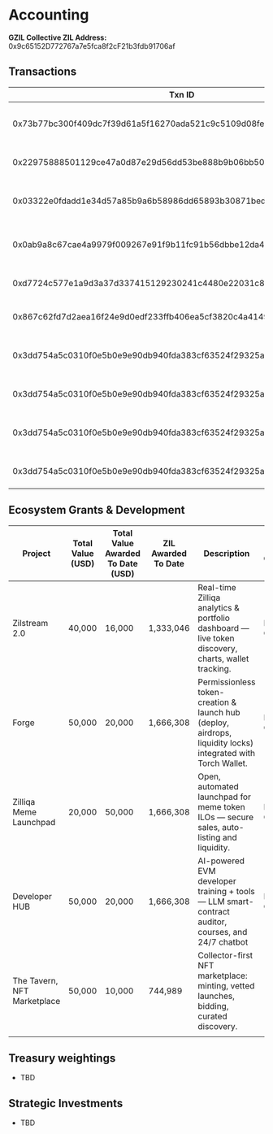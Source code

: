 # Accounting

**GZIL Collective ZIL Address:**
0x9c65152D772767a7e5fca8f2cF21b3fdb91706af

## Transactions

| Txn ID | Date   | Value (ZIL) | Description | Block explorer link |
| --- | --- | --- | --- | --- |
|0x73b77bc300f409dc7f39d61a5f16270ada521c9c5109d08fed3d72b8d660af5f |14-Jul-25  |595,991  |Season 1 _ 1st tranche Zilstream 2.0  |https://otterscan.zilliqa.com/tx/0x73b77bc300f409dc7f39d61a5f16270ada521c9c5109d08fed3d72b8d660af5f  |
|0x22975888501129ce47a0d87e29d56dd53be888b9b06bb5064f8319f0b28da4f9 |14-Jul-25   |744,989  |Season 1 _ 1st tranche Dvp Hub |https://otterscan.zilliqa.com/tx/0x22975888501129ce47a0d87e29d56dd53be888b9b06bb5064f8319f0b28da4f9  |
|0x03322e0fdadd1e34d57a85b9a6b58986dd65893b30871bedea1ed6daa887d1e3 |14-Jul-25   |744,989  |Season 1 _ 1st tranche NFT Marketplace  |https://otterscan.zilliqa.com/tx/0x03322e0fdadd1e34d57a85b9a6b58986dd65893b30871bedea1ed6daa887d1e3  |
|0x0ab9a8c67cae4a9979f009267e91f9b11fc91b56dbbe12da43d199996a2818f7 |14-Jul-25   |744,989  |Season 1 _ 1st tranche Meme Launchpad  |https://otterscan.zilliqa.com/tx/0x0ab9a8c67cae4a9979f009267e91f9b11fc91b56dbbe12da43d199996a2818f7  |
|0xd7724c577e1a9d3a37d337415129230241c4480e22031c8d325e756a7c37a12d |14-Jul-25   |744,989  |Seson 1 _ 1st tranche Forge  |https://otterscan.zilliqa.com/tx/0xd7724c577e1a9d3a37d337415129230241c4480e22031c8d325e756a7c37a12d  |
|0x867c62fd7d2aea16f24e9d0edf233ffb406ea5cf3820c4a4149999886bd73a7a |21-Jul-25   |100,000,000  |gZIL validator node  |https://otterscan.zilliqa.com/tx/0x867c62fd7d2aea16f24e9d0edf233ffb406ea5cf3820c4a4149999886bd73a7a  |
|0x3dd754a5c0310f0e5b0e9e90db940fda383cf63524f29325a8f466d4b9535f4a |22-Sep-25  |737,055  |Season 1 _ 2nd tranche Zilstream 2.0  |https://otterscan.zilliqa.com/tx/0x3dd754a5c0310f0e5b0e9e90db940fda383cf63524f29325a8f466d4b9535f4a  |
|0x3dd754a5c0310f0e5b0e9e90db940fda383cf63524f29325a8f466d4b9535f4a |22-Sep-25  |921,319  |Season 1 _ 2nd tranche Dvp Hub  |https://otterscan.zilliqa.com/tx/0x3dd754a5c0310f0e5b0e9e90db940fda383cf63524f29325a8f466d4b9535f4a  |
|0x3dd754a5c0310f0e5b0e9e90db940fda383cf63524f29325a8f466d4b9535f4a |22-Sep-25  |921,319  |Season 1 _ 2nd tranche Meme Launchpad  |https://otterscan.zilliqa.com/tx/0x3dd754a5c0310f0e5b0e9e90db940fda383cf63524f29325a8f466d4b9535f4a  |
|0x3dd754a5c0310f0e5b0e9e90db940fda383cf63524f29325a8f466d4b9535f4a |22-Sep-25  |921,319  |Season 1 _ 2nd tranche Forge  |https://otterscan.zilliqa.com/tx/0x3dd754a5c0310f0e5b0e9e90db940fda383cf63524f29325a8f466d4b9535f4a  |

## Ecosystem Grants & Development

| Project | Total Value (USD) | Total Value Awarded To Date (USD) | ZIL Awarded To Date | Description | % Completion |
| --- | --- | --- | --- | --- | --- |
|Zilstream 2.0  |40,000  |16,000  |1,333,046  |Real-time Zilliqa analytics & portfolio dashboard — live token discovery, charts, wallet tracking.  |M1 Completed  |
|Forge  |50,000  |20,000  |1,666,308  |Permissionless token-creation & launch hub (deploy, airdrops, liquidity locks) integrated with Torch Wallet.  |M1 Completed  |
|Zilliqa Meme Launchpad  |20,000  |50,000  |1,666,308  |Open, automated launchpad for meme token ILOs — secure sales, auto-listing and liquidity.  |M1 Completed  |
|Developer HUB  |50,000  |20,000  |1,666,308  |AI-powered EVM developer training + tools — LLM smart-contract auditor, courses, and 24/7 chatbot  |M1 Completed  |
|The Tavern, NFT Marketplace  |50,000  |10,000  |744,989  |Collector-first NFT marketplace: minting, vetted launches, bidding, curated discovery.  |  |
|  |  |  |  |  |  |

## Treasury weightings
- TBD

## Strategic Investments
- TBD

